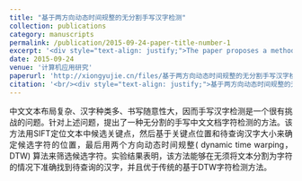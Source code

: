 ```yaml
---
title: "基于两方向动态时间规整的无分割手写汉字检测"
collection: publications
category: manuscripts
permalink: /publication/2015-09-24-paper-title-number-1
excerpt: '<div style="text-align: justify;">The paper proposes a method combining SIFT keypoint location and two - directional DTW for Chinese handwritten character detection without segmentation. It shows good results but has limitations.</div>'
date: 2015-09-24
venue: '计算机应用研究'
paperurl: 'http://xiongyujie.cn/files/基于两方向动态时间规整的无分割手写汉字检测1.pdf'
citation: '<br/><div style="text-align: justify;">基于两方向动态时间规整的无分割手写汉字检测, 黄志敏*，姚舜奕，熊玉洁, 《计算机应用研究》，2016，33(11): 3499–3502</div>'
---
```


<div style="text-align: justify;">中文文本布局复杂、汉字种类多、书写随意性大，因而手写汉字检测是一个很有挑战的问题。针对上述问题，提出了一种无分割的手写中文文档字符检测的方法。该方法用SIFT定位文本中候选关键点，然后基于关键点位置和待查询汉字大小来确定候选字符的位置，最后用两个方向动态时间规整( dynamic time warping，DTW) 算法来筛选候选字符。实验结果表明，该方法能够在无须将文本分割为字符的情况下准确找到待查询的汉字，并且优于传统的基于DTW字符检测方法。</div>

<br/>
